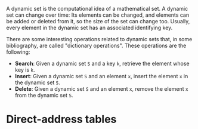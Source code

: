 A dynamic set is the computational idea of a mathematical set. A dynamic set
can change over time: Its elements can be changed, and elements can be added
or deleted from it, so the size of the set can change too. Usually, every
element in the dynamic set has an associated identifying key.

There are some interesting operations related to dynamic sets that, in some
bibliography, are called "dictionary operations". These operations are the
following:

* **Search**: Given a dynamic set `S` and a key `k`, retrieve the element
  whose key is `k`.
* **Insert**: Given a dynamic set `S` and an element `x`, insert the element
  `x` in the dynamic set `S`.
* **Delete**: Given a dynamic set `S` and an element `x`, remove the element
  `x` from the dynamic set `S`.

# Direct-address tables



